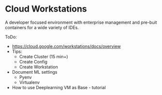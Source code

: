 # Cloud Workstations

A developer focused environment with enterprise management and pre-buit containers for a wide variety of IDEs.

ToDo:
- https://cloud.google.com/workstations/docs/overview
- Tips:
    - Create Cluster (15 min+)
    - Create Config
    - Create Workstation
- Document ML settings
    - Pyenv
    - Virtualenv
- How to use Deeplearning VM as Base - tutorial

